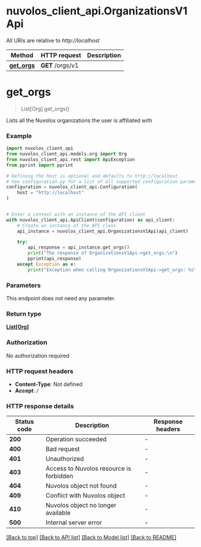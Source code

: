 # nuvolos_client_api.OrganizationsV1Api

All URIs are relative to *http://localhost*

Method | HTTP request | Description
------------- | ------------- | -------------
[**get_orgs**](OrganizationsV1Api.md#get_orgs) | **GET** /orgs/v1 | 


# **get_orgs**
> List[Org] get_orgs()

Lists all the Nuvolos organizations the user is affiliated with

### Example


```python
import nuvolos_client_api
from nuvolos_client_api.models.org import Org
from nuvolos_client_api.rest import ApiException
from pprint import pprint

# Defining the host is optional and defaults to http://localhost
# See configuration.py for a list of all supported configuration parameters.
configuration = nuvolos_client_api.Configuration(
    host = "http://localhost"
)


# Enter a context with an instance of the API client
with nuvolos_client_api.ApiClient(configuration) as api_client:
    # Create an instance of the API class
    api_instance = nuvolos_client_api.OrganizationsV1Api(api_client)

    try:
        api_response = api_instance.get_orgs()
        print("The response of OrganizationsV1Api->get_orgs:\n")
        pprint(api_response)
    except Exception as e:
        print("Exception when calling OrganizationsV1Api->get_orgs: %s\n" % e)
```



### Parameters

This endpoint does not need any parameter.

### Return type

[**List[Org]**](Org.md)

### Authorization

No authorization required

### HTTP request headers

 - **Content-Type**: Not defined
 - **Accept**: */*

### HTTP response details

| Status code | Description | Response headers |
|-------------|-------------|------------------|
**200** | Operation succeeded |  -  |
**400** | Bad request |  -  |
**401** | Unauthorized |  -  |
**403** | Access to Nuvolos resource is forbidden |  -  |
**404** | Nuvolos object not found |  -  |
**409** | Conflict with Nuvolos object |  -  |
**410** | Nuvolos object no longer available |  -  |
**500** | Internal server error |  -  |

[[Back to top]](#) [[Back to API list]](../README.md#documentation-for-api-endpoints) [[Back to Model list]](../README.md#documentation-for-models) [[Back to README]](../README.md)

